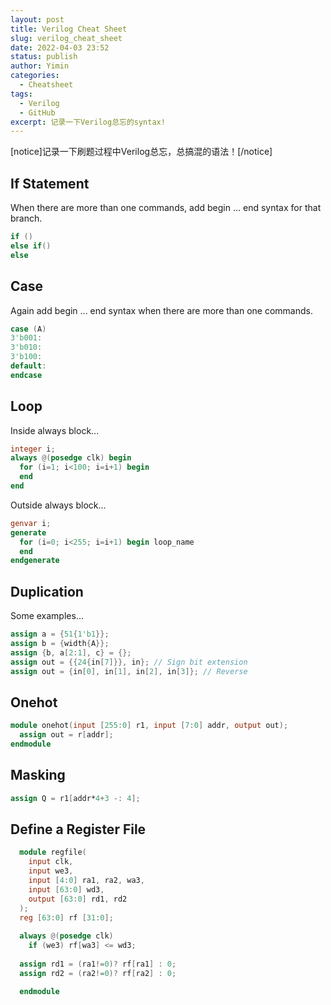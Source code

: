 ```yaml
---
layout: post
title: Verilog Cheat Sheet
slug: verilog_cheat_sheet
date: 2022-04-03 23:52
status: publish
author: Yimin
categories: 
  - Cheatsheet
tags: 
  - Verilog
  - GitHub
excerpt: 记录一下Verilog总忘的syntax!
---
```

[notice]记录一下刷题过程中Verilog总忘，总搞混的语法！[/notice]

## If Statement
When there are more than one commands, add begin ... end syntax for that branch.
```verilog
if ()
else if()
else
```

## Case
Again add begin ... end syntax when there are more than one commands.
```verilog
case (A)
3'b001:
3'b010:
3'b100:
default:
endcase
```
## Loop
Inside always block...
```verilog
integer i;
always @(posedge clk) begin
  for (i=1; i<100; i=i+1) begin
  end
end
```
Outside always block...
```verilog
genvar i;
generate
  for (i=0; i<255; i=i+1) begin loop_name
  end
endgenerate
```
## Duplication
Some examples...
```verilog
assign a = {51{1'b1}};
assign b = {width{A}};
assign {b, a[2:1], c} = {};
assign out = {{24{in[7]}}, in}; // Sign bit extension
assign out = {in[0], in[1], in[2], in[3]}; // Reverse
```
## Onehot
```verilog
module onehot(input [255:0] r1, input [7:0] addr, output out);
  assign out = r[addr];
endmodule
```
## Masking
```verilog
assign Q = r1[addr*4+3 -: 4];
```

## Define a Register File
```verilog
  module regfile(
    input clk,
    input we3,
    input [4:0] ra1, ra2, wa3,
    input [63:0] wd3,
    output [63:0] rd1, rd2
  );
  reg [63:0] rf [31:0];
  
  always @(posedge clk)
    if (we3) rf[wa3] <= wd3;
  
  assign rd1 = (ra1!=0)? rf[ra1] : 0;
  assign rd2 = (ra2!=0)? rf[ra2] : 0;

  endmodule
```

